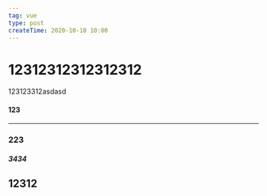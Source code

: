 ```yaml
---
tag: vue
type: post
createTime: 2020-10-10 10:00
---
```


# 12312312312312312

123123312asdasd

#### 123

---

<!-- more -->

### 223

##### 3434

## 12312
